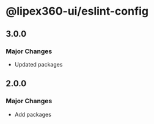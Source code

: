 # @lipex360-ui/eslint-config

## 3.0.0

### Major Changes

- Updated packages

## 2.0.0

### Major Changes

- Add packages
